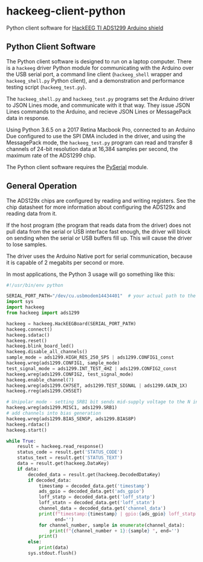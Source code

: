 # hackeeg-client-python
Python client software for [HackEEG TI ADS1299 Arduino shield](https://github.com/starcat-io/hackeeg-shield)

## Python Client Software

The Python client software is designed to run on a laptop computer. There is a `hackeeg` driver Python module for communicating with the Arduino over the USB serial port, a command line client (`hackeeg_shell` wrapper and `hackeeg_shell.py` Python client), and a demonstration and performance testing script (`hackeeg_test.py`). 

The `hackeeg_shell.py` and `hackeeg_test.py` programs set the Arduino driver to JSON Lines mode, and communicate with it that way. They issue JSON Lines commands to the Arduino, and recieve JSON Lines or MessagePack data in response.

Using Python 3.6.5 on a 2017 Retina Macbook Pro, connected to an Arduino Due configured to use the SPI DMA included in the driver, and using the MessagePack mode, the `hackeeg_test.py` program can read and transfer 8 channels of 24-bit resolution data at 16,384 samples per second, the maximum rate of the ADS1299 chip.

The Python client software requires the [PySerial](https://github.com/pyserial/pyserial) module.

## General Operation

The ADS129x chips are configured by reading and writing registers. See the chip datasheet for more information about configuring the ADS129x and reading data from it.

If the host program (the program that reads data from the driver) does not pull data from the serial or USB interface fast enough, the driver will block on sending when the serial or USB buffers fill up. This will cause the driver to lose samples. 

The driver uses the Arduino Native port for serial communication, because it is capable of 2 megabits per second or more.


In most applications, the Python 3 usage will go something like this:

```python
#!/usr/bin/env python

SERIAL_PORT_PATH="/dev/cu.usbmodem14434401"  # your actual path to the Arduino Native serial port device goes here
import sys
import hackeeg
from hackeeg import ads1299

hackeeg = hackeeg.HackEEGBoard(SERIAL_PORT_PATH)
hackeeg.connect()
hackeeg.sdatac()
hackeeg.reset()
hackeeg.blink_board_led()
hackeeg.disable_all_channels()
sample_mode = ads1299.HIGH_RES_250_SPS | ads1299.CONFIG1_const
hackeeg.wreg(ads1299.CONFIG1, sample_mode)
test_signal_mode = ads1299.INT_TEST_4HZ | ads1299.CONFIG2_const
hackeeg.wreg(ads1299.CONFIG2, test_signal_mode)
hackeeg.enable_channel(7)
hackeeg.wreg(ads1299.CH7SET, ads1299.TEST_SIGNAL | ads1299.GAIN_1X)
hackeeg.rreg(ads1299.CH5SET)

# Unipolar mode - setting SRB1 bit sends mid-supply voltage to the N inputs
hackeeg.wreg(ads1299.MISC1, ads1299.SRB1)
# add channels into bias generation
hackeeg.wreg(ads1299.BIAS_SENSP, ads1299.BIAS8P)
hackeeg.rdatac()
hackeeg.start()

while True:
    result = hackeeg.read_response()
    status_code = result.get('STATUS_CODE')
    status_text = result.get('STATUS_TEXT')
    data = result.get(hackeeg.DataKey)
    if data:
        decoded_data = result.get(hackeeg.DecodedDataKey)
        if decoded_data:
            timestamp = decoded_data.get('timestamp')
            ads_gpio = decoded_data.get('ads_gpio')
            loff_statp = decoded_data.get('loff_statp')
            loff_statn = decoded_data.get('loff_statn')
            channel_data = decoded_data.get('channel_data')
            print(f"timestamp:{timestamp} | gpio:{ads_gpio} loff_statp:{loff_statp} loff_statn:{loff_statn} |   ",
                  end='')
            for channel_number, sample in enumerate(channel_data):
                print(f"{channel_number + 1}:{sample} ", end='')
            print()
        else:
            print(data)
        sys.stdout.flush()
```



